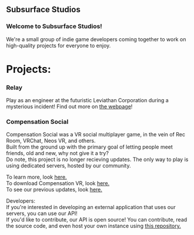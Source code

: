 ## Subsurface Studios

### Welcome to Subsurface Studios!
We're a small group of indie game developers coming together to work on high-quality projects for everyone to enjoy.  
  
# Projects:

### Relay
Play as an engineer at the futuristic Leviathan Corporation during a mysterious incident!
Find out more on [the webpage](https://subsurface.az-raven.com/relay)!

### Compensation Social
Compensation Social was a VR social multiplayer game, in the vein of Rec Room, VRChat, Neos VR, and others.  
Built from the ground up with the primary goal of letting people meet friends, old and new, why not give it a try?  
Do note, this project is no longer recieving updates. The only way to play is using dedicated servers, hosted by our
community.
  
To learn more, look [here.](https://compensationvr.tk)  
To download Compensation VR, look [here.](https://compensationvr.tk/download)  
To see our previous updates, look [here.](https://compensationvr.tk/updates)  
  
Developers:  
If you're interested in developing an external application that uses our servers, you can use our API!  
If you'd like to contribute, our API is open source! You can contribute, read the source code, and even host your own instance using [this repository.](https://github.com/SubsurfaceStudios/CompensationAPI)
